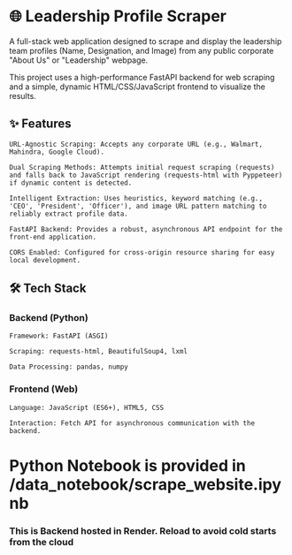 
# 🌐 Leadership Profile Scraper

A full-stack web application designed to scrape and display the leadership team profiles (Name, Designation, and Image) from any public corporate "About Us" or "Leadership" webpage.

This project uses a high-performance FastAPI backend for web scraping and a simple, dynamic HTML/CSS/JavaScript frontend to visualize the results.
## ✨ Features

    URL-Agnostic Scraping: Accepts any corporate URL (e.g., Walmart, Mahindra, Google Cloud).

    Dual Scraping Methods: Attempts initial request scraping (requests) and falls back to JavaScript rendering (requests-html with Pyppeteer) if dynamic content is detected.

    Intelligent Extraction: Uses heuristics, keyword matching (e.g., 'CEO', 'President', 'Officer'), and image URL pattern matching to reliably extract profile data.

    FastAPI Backend: Provides a robust, asynchronous API endpoint for the front-end application.

    CORS Enabled: Configured for cross-origin resource sharing for easy local development.

## 🛠️ Tech Stack
### Backend (Python)

    Framework: FastAPI (ASGI)

    Scraping: requests-html, BeautifulSoup4, lxml

    Data Processing: pandas, numpy

### Frontend (Web)

    Language: JavaScript (ES6+), HTML5, CSS

    Interaction: Fetch API for asynchronous communication with the backend.

# Python Notebook is provided in /data_notebook/scrape_website.ipynb

### This is Backend hosted in Render. Reload to avoid cold starts from the cloud

